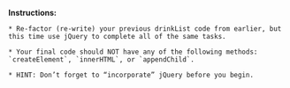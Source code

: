 **Instructions:**

	* Re-factor (re-write) your previous drinkList code from earlier, but this time use jQuery to complete all of the same tasks.

	* Your final code should NOT have any of the following methods: `createElement`, `innerHTML`, or `appendChild`.

	* HINT: Don’t forget to “incorporate” jQuery before you begin.
